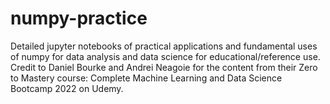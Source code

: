 # numpy-practice
Detailed jupyter notebooks of practical applications and fundamental uses of numpy for data analysis and data science for educational/reference use. Credit to Daniel Bourke and Andrei Neagoie for the content from their Zero to Mastery course: Complete Machine Learning and Data Science Bootcamp 2022 on Udemy.
